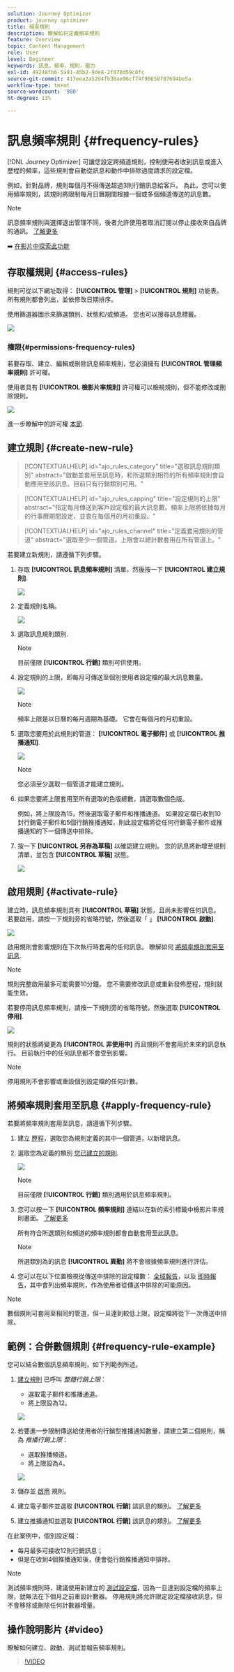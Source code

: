 ```yaml
---
solution: Journey Optimizer
product: journey optimizer
title: 頻率規則
description: 瞭解如何定義頻率規則
feature: Overview
topic: Content Management
role: User
level: Beginner
keywords: 訊息，頻率，規則，壓力
exl-id: 49248fb6-5a91-45b2-9de8-2f078d59c0fc
source-git-commit: 417eea2a52d4fb38ae96cf74f90658f87694be5a
workflow-type: tm+mt
source-wordcount: '980'
ht-degree: 13%

---
```


# 訊息頻率規則 {#frequency-rules}

[!DNL Journey Optimizer] 可讓您設定跨頻道規則，控制使用者收到訊息或進入歷程的頻率，這些規則會自動從訊息和動作中排除過度請求的設定檔。

例如，針對品牌，規則每個月不得傳送超過3則行銷訊息給客戶。 為此，您可以使用頻率規則，該規則將限制每月日曆期間根據一個或多個頻道傳送的訊息數。

>[!NOTE]
>
>訊息頻率規則與選擇退出管理不同，後者允許使用者取消訂閱以停止接收來自品牌的通訊。 [了解更多](../privacy/opt-out.md#opt-out-management)

➡️ [在影片中探索此功能](#video)

## 存取權規則 {#access-rules}

規則可從以下網址取得： **[!UICONTROL 管理]** > **[!UICONTROL 規則]** 功能表。 所有規則都會列出，並依修改日期排序。

使用篩選器圖示來篩選類別、狀態和/或頻道。 您也可以搜尋訊息標籤。

![](assets/message-rules-filter.png)

### 權限{#permissions-frequency-rules}

若要存取、建立、編輯或刪除訊息頻率規則，您必須擁有 **[!UICONTROL 管理頻率規則]** 許可權。

使用者具有 **[!UICONTROL 檢影片率規則]** 許可權可以檢視規則，但不能修改或刪除規則。

![](assets/message-rules-access.png)

進一步瞭解中的許可權 [本節](../administration/high-low-permissions.md).

## 建立規則 {#create-new-rule}

>[!CONTEXTUALHELP]
>id="ajo_rules_category"
>title="選取訊息規則類別"
>abstract="啟動並套用至訊息時，和所選類別相符的所有頻率規則會自動應用至該訊息。目前只有行銷類別可用。"

>[!CONTEXTUALHELP]
>id="ajo_rules_capping"
>title="設定規則的上限"
>abstract="指定每月傳送到客戶設定檔的最大訊息數。頻率上限將依據每月的行事曆期間設定，並會在每個月的月初重設。"

>[!CONTEXTUALHELP]
>id="ajo_rules_channel"
>title="定義套用規則的管道"
>abstract="選取至少一個管道。上限會以總計數套用在所有管道上。"

若要建立新規則，請遵循下列步驟。

1. 存取 **[!UICONTROL 訊息頻率規則]** 清單，然後按一下 **[!UICONTROL 建立規則]**.

   ![](assets/message-rules-create.png)

1. 定義規則名稱。

   ![](assets/message-rules-details.png)

1. 選取訊息規則類別.

   >[!NOTE]
   >
   >目前僅限 **[!UICONTROL 行銷]** 類別可供使用。

1. 設定規則的上限，即每月可傳送至個別使用者設定檔的最大訊息數量。

   ![](assets/message-rules-capping.png)

   >[!NOTE]
   >
   >頻率上限是以日曆的每月週期為基礎。 它會在每個月的月初重設。

1. 選取您要用於此規則的管道： **[!UICONTROL 電子郵件]** 或 **[!UICONTROL 推播通知]**.

   ![](assets/message-rules-channels.png)

   >[!NOTE]
   >
   >您必須至少選取一個管道才能建立規則。

1. 如果您要將上限套用至所有選取的色版總數，請選取數個色版。

   例如，將上限設為15，然後選取電子郵件和推播通道。 如果設定檔已收到10封行銷電子郵件和5個行銷推播通知，則此設定檔將從任何行銷電子郵件或推播通知的下一個傳送中排除。

1. 按一下 **[!UICONTROL 另存為草稿]** 以確認建立規則。 您的訊息將新增至規則清單，並包含 **[!UICONTROL 草稿]** 狀態。

   ![](assets/message-rules-created.png)

## 啟用規則 {#activate-rule}

建立時，訊息頻率規則具有 **[!UICONTROL 草稿]** 狀態，且尚未影響任何訊息。 若要啟用，請按一下規則旁的省略符號，然後選取「 」 **[!UICONTROL 啟動]**.

![](assets/message-rules-activate.png)

啟用規則會影響規則在下次執行時套用的任何訊息。 瞭解如何 [將頻率規則套用至訊息](#apply-frequency-rule).

>[!NOTE]
>
>規則完整啟用最多可能需要10分鐘。 您不需要修改訊息或重新發佈歷程，規則就能生效。

若要停用訊息頻率規則，請按一下規則旁的省略符號，然後選取 **[!UICONTROL 停用]**.

![](assets/message-rules-deactivate.png)

規則的狀態將變更為 **[!UICONTROL 非使用中]** 而且規則不會套用於未來的訊息執行。 目前執行中的任何訊息都不會受到影響。

>[!NOTE]
>
>停用規則不會影響或重設個別設定檔的任何計數。

## 將頻率規則套用至訊息 {#apply-frequency-rule}

若要將頻率規則套用至訊息，請遵循下列步驟。

1. 建立 [歷程](../building-journeys/journey-gs.md)，選取您為規則定義的其中一個管道，以新增訊息。

1. 選取您為定義的類別 [您已建立的規則](#create-new-rule).

   ![](assets/journey-message-category.png)

   >[!NOTE]
   >
   >目前僅限 **[!UICONTROL 行銷]** 類別適用於訊息頻率規則。

1. 您可以按一下 **[!UICONTROL 頻率規則]** 連結以在新的索引標籤中檢影片率規則畫面。 [了解更多](#access-rules)

   所有符合所選類別和頻道的頻率規則都會自動套用至此訊息。

   >[!NOTE]
   >
   >所選類別為的訊息 **[!UICONTROL 異動]** 將不會根據頻率規則進行評估。

1. 您可以在以下位置檢視從傳送中排除的設定檔數： [全域報告](../reports/global-report.md)，以及 [即時報告](../reports/live-report.md)，其中會列出頻率規則，作為使用者從傳送中排除的可能原因。

>[!NOTE]
>
>數個規則可套用至相同的管道，但一旦達到較低上限，設定檔將從下一次傳送中排除。

## 範例：合併數個規則 {#frequency-rule-example}

您可以結合數個訊息頻率規則，如下列範例所述。

1. [建立規則](#create-new-rule) 已呼叫 *整體行銷上限*：

   * 選取電子郵件和推播通道。
   * 將上限設為12。

   ![](assets/message-rules-ex-overall-cap.png)

1. 若要進一步限制傳送給使用者的行銷型推播通知數量，請建立第二個規則，稱為 *推播行銷上限*：

   * 選取推播頻道。
   * 將上限設為4。

   ![](assets/message-rules-ex-push-cap.png)

1. 儲存並 [啟用](#activate-rule) 規則。

1. 建立電子郵件並選取 **[!UICONTROL 行銷]** 該訊息的類別。 [了解更多](../email/create-email.md)

1. 建立推播通知並選取 **[!UICONTROL 行銷]** 該訊息的類別。 [了解更多](../push/create-push.md)

在此案例中，個別設定檔：
* 每月最多可接收12則行銷訊息；
* 但是在收到4個推播通知後，便會從行銷推播通知中排除。

>[!NOTE]
>
>測試頻率規則時，建議使用新建立的 [測試設定檔](../audience/creating-test-profiles.md)，因為一旦達到設定檔的頻率上限，就無法在下個月之前重設計數器。 停用規則將允許限定設定檔接收訊息，但不會移除或刪除任何計數器增量。

## 操作說明影片 {#video}

瞭解如何建立、啟動、測試並報告頻率規則。 

>[!VIDEO](https://video.tv.adobe.com/v/344451?quality=12)
